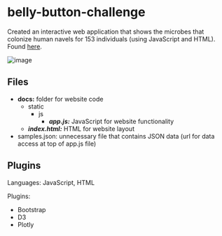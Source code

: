 # belly-button-challenge
Created an interactive web application that shows the microbes that colonize human navels for 153 individuals (using JavaScript and HTML). Found [here](https://brianna-mitri.github.io/belly-button-challenge/).

![image](https://github.com/user-attachments/assets/11dbfc98-8af7-46bc-8bfd-5266a7ce8597)

## Files
- **docs:** folder for website code
    - static
        - js
            - ***app.js:*** JavaScript for website functionality
    - ***index.html:*** HTML for website layout
- samples.json: unnecessary file that contains JSON data (url for data access at top of app.js file)

## Plugins
Languages: JavaScript, HTML

Plugins:
  - Bootstrap
  - D3
  - Plotly
